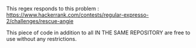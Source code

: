 
This regex responds to this problem : https://www.hackerrank.com/contests/regular-expresso-2/challenges/rescue-angie

This piece of code in addition to all IN THE SAME REPOSITORY are free to use without any restrictions.
